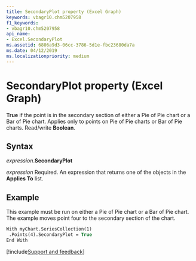 ```yaml
---
title: SecondaryPlot property (Excel Graph)
keywords: vbagr10.chm5207958
f1_keywords:
- vbagr10.chm5207958
api_name:
- Excel.SecondaryPlot
ms.assetid: 6806a9d3-06cc-3786-5d1e-fbc23680da7a
ms.date: 04/12/2019
ms.localizationpriority: medium
---
```



# SecondaryPlot property (Excel Graph)

**True** if the point is in the secondary section of either a Pie of Pie chart or a Bar of Pie chart. Applies only to points on Pie of Pie charts or Bar of Pie charts. Read/write **Boolean**.


## Syntax

_expression_.**SecondaryPlot**

_expression_ Required. An expression that returns one of the objects in the **Applies To** list.


## Example

This example must be run on either a Pie of Pie chart or a Bar of Pie chart. The example moves point four to the secondary section of the chart.

```vb
With myChart.SeriesCollection(1) 
 .Points(4).SecondaryPlot = True 
End With
```

[!include[Support and feedback](~/includes/feedback-boilerplate.md)]